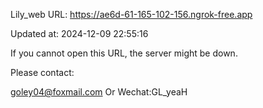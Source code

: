 Lily_web URL: https://ae6d-61-165-102-156.ngrok-free.app

Updated at: 2024-12-09 22:55:16

If you cannot open this URL, the server might be down.

Please contact: 

goley04@foxmail.com Or Wechat:GL_yeaH